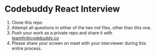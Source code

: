 # Codebuddy React Interview

1. Clone this repo
2. Attempt all questions in either of the two md files, other than this one.
3. Push your work as a private repo and share it with teamhr@codebuddy.co
4. Please share your screen on meet with your interviewer during this entire process.
